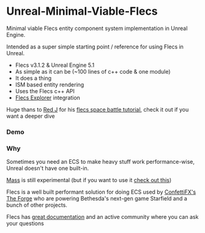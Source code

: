 # Unreal-Minimal-Viable-Flecs
Minimal viable Flecs entity component system implementation in Unreal Engine.

Intended as a super simple starting point / reference for using Flecs in Unreal.


* Flecs v3.1.2 & Unreal Engine 5.1
* As simple as it can be (~100 lines of c++ code & one module)
* It does a thing
* ISM based entity rendering
* Uses the Flecs c++ API
* [Flecs Explorer](https://github.com/flecs-hub/explorer) integration

Huge thans to [Red J](https://github.com/jtferson) for his [flecs space battle tutorial](https://jtferson.github.io/blog/quickstart_with_flecs_in_unreal_part_1/), check it out if you want a deeper dive
### Demo


### Why

Sometimes you need an ECS to make heavy stuff work performance-wise, Unreal doesn't have one built-in.

[Mass](https://docs.unrealengine.com/5.1/en-US/mass-entity-in-unreal-engine/) is still experimental (but if you want to use it [check out this](https://github.com/Megafunk/MassSample))

Flecs is a well built performant solution for doing ECS used by [ConfettiFX's The Forge](https://github.com/ConfettiFX/The-Forge#release-153---october-5th-2022---steamdeck-support--app-life-cycle-changes--shader-byte-code-offline-generation--gtao-unit-test--improved-gradient-calculation-in-visibility-buffer--new-c-containers--reorg-tf-directory-structure--upgraded-to-newer-imgui--the-forge-blog) who are powering Bethesda's next-gen game Starfield and a bunch of other projects.

Flecs has [great documentation](https://www.flecs.dev/flecs/#/?id=getting-started) and an active community where you can ask your questions
